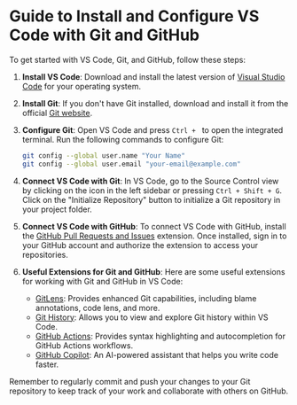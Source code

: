# Guide to Install and Configure VS Code with Git and GitHub

To get started with VS Code, Git, and GitHub, follow these steps:

1. **Install VS Code**: Download and install the latest version of [Visual Studio Code](https://code.visualstudio.com/) for your operating system.

2. **Install Git**: If you don't have Git installed, download and install it from the official [Git website](https://git-scm.com/).

3. **Configure Git**: Open VS Code and press `Ctrl + ` to open the integrated terminal. Run the following commands to configure Git:

    ```bash
    git config --global user.name "Your Name"
    git config --global user.email "your-email@example.com"
    ```

4. **Connect VS Code with Git**: In VS Code, go to the Source Control view by clicking on the icon in the left sidebar or pressing `Ctrl + Shift + G`. Click on the "Initialize Repository" button to initialize a Git repository in your project folder.

5. **Connect VS Code with GitHub**: To connect VS Code with GitHub, install the [GitHub Pull Requests and Issues](https://marketplace.visualstudio.com/items?itemName=GitHub.vscode-pull-request-github) extension. Once installed, sign in to your GitHub account and authorize the extension to access your repositories.

6. **Useful Extensions for Git and GitHub**: Here are some useful extensions for working with Git and GitHub in VS Code:

    - [GitLens](https://marketplace.visualstudio.com/items?itemName=eamodio.gitlens): Provides enhanced Git capabilities, including blame annotations, code lens, and more.
    - [Git History](https://marketplace.visualstudio.com/items?itemName=donjayamanne.githistory): Allows you to view and explore Git history within VS Code.
    - [GitHub Actions](https://marketplace.visualstudio.com/items?itemName=cschleiden.vscode-github-actions): Provides syntax highlighting and autocompletion for GitHub Actions workflows.
    - [GitHub Copilot](https://marketplace.visualstudio.com/items?itemName=GitHub.copilot): An AI-powered assistant that helps you write code faster.

Remember to regularly commit and push your changes to your Git repository to keep track of your work and collaborate with others on GitHub.
